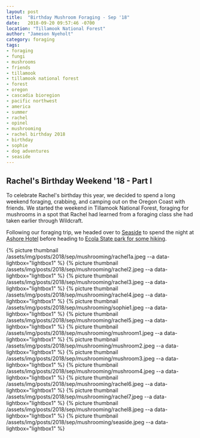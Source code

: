 ```yaml
---
layout: post
title:  "Birthday Mushroom Foraging - Sep '18"
date:   2018-09-20 09:57:46 -0700
location: "Tillamook National Forest"
author: "Jameson Nyeholt"
category: foraging
tags:
- foraging
- fungi
- mushrooms
- friends
- tillamook
- tillamook national forest
- forest
- oregon
- cascadia bioregion
- pacific northwest
- america
- summer
- rachel
- opinel
- mushrooming
- rachel birthday 2018
- birthday
- sophie
- dog adventures
- seaside
---
```


## Rachel's Birthday Weekend '18 - Part I  

<p class="lead">
To celebrate Rachel's birthday this year, we decided to spend a long weekend foraging, crabbing, and camping out on the Oregon Coast with friends.  We started the weekend in Tillamook National Forest, foraging for mushrooms in a spot that Rachel had learned from a foraging class she had taken earlier through Wildcraft.
</p>

Following our foraging trip, we headed over to [Seaside](https://en.wikipedia.org/wiki/Seaside,_Oregon) to spend the night at [Ashore Hotel](https://adrifthospitality.com/places/#Ashore) before heading to [Ecola State park for some hiking](/weblog/hiking/2018/09/21/rachel-birthday-ecola-hiking.html).

{% picture thumbnail /assets/img/posts/2018/sep/mushrooming/rachel1a.jpeg --a data-lightbox="lightbox1" %}
{% picture thumbnail /assets/img/posts/2018/sep/mushrooming/rachel2.jpeg --a data-lightbox="lightbox1" %}
{% picture thumbnail /assets/img/posts/2018/sep/mushrooming/rachel3.jpeg --a data-lightbox="lightbox1" %}
{% picture thumbnail /assets/img/posts/2018/sep/mushrooming/rachel4.jpeg --a data-lightbox="lightbox1" %}
{% picture thumbnail /assets/img/posts/2018/sep/mushrooming/sophie1.jpeg --a data-lightbox="lightbox1" %}
{% picture thumbnail /assets/img/posts/2018/sep/mushrooming/rachel5.jpeg --a data-lightbox="lightbox1" %}
{% picture thumbnail /assets/img/posts/2018/sep/mushrooming/mushroom1.jpeg --a data-lightbox="lightbox1" %}
{% picture thumbnail /assets/img/posts/2018/sep/mushrooming/mushroom2.jpeg --a data-lightbox="lightbox1" %}
{% picture thumbnail /assets/img/posts/2018/sep/mushrooming/mushroom3.jpeg --a data-lightbox="lightbox1" %}
{% picture thumbnail /assets/img/posts/2018/sep/mushrooming/mushroom4.jpeg --a data-lightbox="lightbox1" %}
{% picture thumbnail /assets/img/posts/2018/sep/mushrooming/rachel6.jpeg --a data-lightbox="lightbox1" %}
{% picture thumbnail /assets/img/posts/2018/sep/mushrooming/rachel7.jpeg --a data-lightbox="lightbox1" %}
{% picture thumbnail /assets/img/posts/2018/sep/mushrooming/rachel8.jpeg --a data-lightbox="lightbox1" %}
{% picture thumbnail /assets/img/posts/2018/sep/mushrooming/seaside.jpeg --a data-lightbox="lightbox1" %}
